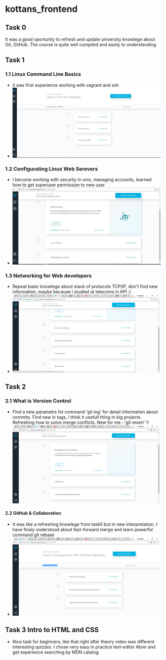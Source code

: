 # kottans_frontend
## Task 0
 It was a good oportunity to refresh and update university knowlege about Git, GitHub. The course is quite well compiled and easily to understanding.

## Task 1
### 1.1 Linux Command Line Basics
 - it was first experience working with vagrant and ssh
 - ![Screenshot](https://github.com/yfedyai/kottans_frontend/blob/15ba08911476783390fc8a9f0443f0d5afa68a38/task_1/1.Linux%20Command%20Line%20Basics.JPG)
### 1.2 Configurating Linux Web Serevers
- I become working with security in unix, managing accounts, learned how to get superuser permission to new user
- ![Screenshot](https://github.com/yfedyai/kottans_frontend/blob/15ba08911476783390fc8a9f0443f0d5afa68a38/task_1/2.%20Configuring%20Linux%20web%20servers.JPG)
### 1.3 Networking for Web developers
- Repeat basic knowlege about stack of protocols TCP/IP, don't find new information, maybe because i studied at telecoms in KPI :)
- ![Screenshot](https://github.com/yfedyai/kottans_frontend/blob/master/task_1/3.Networking%20for%20Web%20developers.bmp)
## Task 2
### 2.1	What is Version Control
- Find a new parametrs fot command 'git log'  for detail information about commits. Find new in tags, i think it usefull thing in big projects. Refreshing how to solve merge conflicts.
New for me : 'git revert' !!
![Screenshot](https://github.com/yfedyai/kottans_frontend/blob/master/task_2/1.What%20is%20Version%20Control.bmp)
#### 2.2 GitHub & Collaboration
- It was like a refreshing knowlege from task0 but in new interpretation. I have finaly understood about fast-forward merge and learn powerful command git rebase
- ![Screenshot](https://github.com/yfedyai/kottans_frontend/blob/master/task_2/2.GitHub%20%26%20Collaboration.bmp)
## Task 3 Intro to HTML and CSS
- Nice task for beginners, like that right after theory video was different interesting quizzes. I chose very easy in practice text-editor Atom and get experience searching by MDN catalog.
